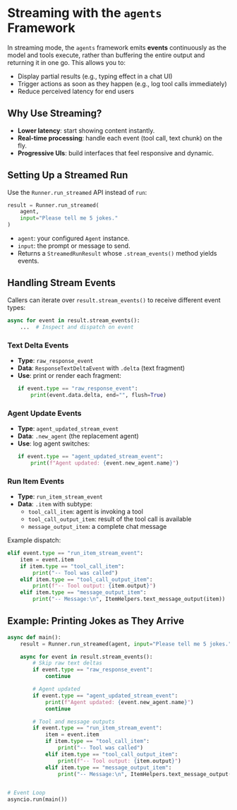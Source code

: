 # Streaming with the `agents` Framework

In streaming mode, the `agents` framework emits **events** continuously as the model and tools execute, rather than buffering the entire output and returning it in one go. This allows you to:

- Display partial results (e.g., typing effect in a chat UI)
- Trigger actions as soon as they happen (e.g., log tool calls immediately)
- Reduce perceived latency for end users


## Why Use Streaming?

- **Lower latency**: start showing content instantly.
- **Real-time processing**: handle each event (tool call, text chunk) on the fly.
- **Progressive UIs**: build interfaces that feel responsive and dynamic.


## Setting Up a Streamed Run

Use the `Runner.run_streamed` API instead of `run`:

```python
result = Runner.run_streamed(
    agent,
    input="Please tell me 5 jokes."
)
```

- `agent`: your configured `Agent` instance.
- `input`: the prompt or message to send.
- Returns a `StreamedRunResult` whose `.stream_events()` method yields events.


## Handling Stream Events

Callers can iterate over `result.stream_events()` to receive different event types:

```python
async for event in result.stream_events():
    ...  # Inspect and dispatch on event
```

### Text Delta Events

- **Type**: `raw_response_event`
- **Data**: `ResponseTextDeltaEvent` with `.delta` (text fragment)
- **Use**: print or render each fragment:
  ```python
  if event.type == "raw_response_event":
      print(event.data.delta, end="", flush=True)
  ```

### Agent Update Events

- **Type**: `agent_updated_stream_event`
- **Data**: `.new_agent` (the replacement agent)
- **Use**: log agent switches:
  ```python
  if event.type == "agent_updated_stream_event":
      print(f"Agent updated: {event.new_agent.name}")
  ```

### Run Item Events

- **Type**: `run_item_stream_event`
- **Data**: `.item` with subtype:
  - `tool_call_item`: agent is invoking a tool
  - `tool_call_output_item`: result of the tool call is available
  - `message_output_item`: a complete chat message

Example dispatch:

```python
elif event.type == "run_item_stream_event":
    item = event.item
    if item.type == "tool_call_item":
        print("-- Tool was called")
    elif item.type == "tool_call_output_item":
        print(f"-- Tool output: {item.output}")
    elif item.type == "message_output_item":
        print("-- Message:\n", ItemHelpers.text_message_output(item))
```  


## Example: Printing Jokes as They Arrive

```python
async def main():
    result = Runner.run_streamed(agent, input="Please tell me 5 jokes.")

    async for event in result.stream_events():
        # Skip raw text deltas
        if event.type == "raw_response_event":
            continue

        # Agent updated
        if event.type == "agent_updated_stream_event":
            print(f"Agent updated: {event.new_agent.name}")
            continue

        # Tool and message outputs
        if event.type == "run_item_stream_event":
            item = event.item
            if item.type == "tool_call_item":
                print("-- Tool was called")
            elif item.type == "tool_call_output_item":
                print(f"-- Tool output: {item.output}")
            elif item.type == "message_output_item":
                print("-- Message:\n", ItemHelpers.text_message_output(item))


# Event Loop
asyncio.run(main())
```